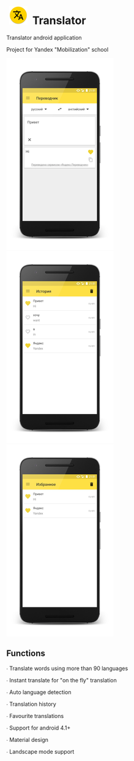 #  ![Icon](https://github.com/chichkanov/Yandex_Translate/blob/master/static/icon.png)  Translator 
Translator android application 

Project for Yandex "Mobilization" school

![Translate](https://github.com/chichkanov/Yandex_Translate/blob/master/static/translate_example.png) 
![History](https://github.com/chichkanov/Yandex_Translate/blob/master/static/history_screen.png) 
![Favourites](https://github.com/chichkanov/Yandex_Translate/blob/master/static/fav_screen.png) 

## Functions

∙ Translate words using more than 90 languages

∙ Instant translate for "on the fly" translation

∙ Auto language detection

∙ Translation history 

∙ Favourite translations

∙ Support for android 4.1+

∙ Material design

∙ Landscape mode support


